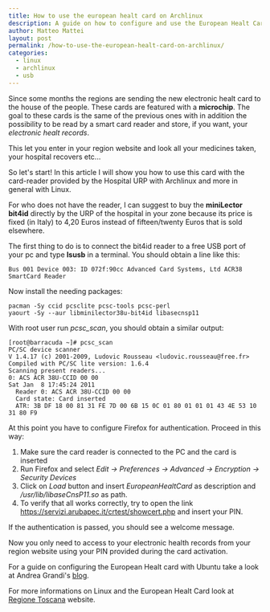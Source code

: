 ```yaml
---
title: How to use the european healt card on Archlinux
description: A guide on how to configure and use the European Healt Card on ArchLinux
author: Matteo Mattei
layout: post
permalink: /how-to-use-the-european-healt-card-on-archlinux/
categories:
  - linux
  - archlinux
  - usb
---
```

Since some months the regions are sending the new electronic healt card to the house of the people. These cards are featured with a **microchip**. The goal to these cards is the same of the previous ones with in addition the possibility to be read by a smart card reader and store, if you want, your *electronic healt records*. 

This let you enter in your region website and look all your medicines taken, your hospital recovers etc...

So let's start! In this article I will show you how to use this card with the card-reader provided by the Hospital URP with Archlinux and more in general with Linux.

For who does not have the reader, I can suggest to buy the **miniLector bit4id** directly by the URP of the hospital in your zone because its price is fixed (in Italy) to 4,20 Euros instead of fifteen/twenty Euros that is sold elsewhere.

The first thing to do is to connect the bit4id reader to a free USB port of your pc and type **lsusb** in a terminal. You should obtain a line like this:

```
Bus 001 Device 003: ID 072f:90cc Advanced Card Systems, Ltd ACR38 SmartCard Reader
```
Now install the needing packages:

```
pacman -Sy ccid pcsclite pcsc-tools pcsc-perl
yaourt -Sy --aur libminilector38u-bit4id libasecnsp11
```

With root user run *pcsc_scan*, you should obtain a similar output:

```
[root@barracuda ~]# pcsc_scan
PC/SC device scanner
V 1.4.17 (c) 2001-2009, Ludovic Rousseau <ludovic.rousseau@free.fr>
Compiled with PC/SC lite version: 1.6.4
Scanning present readers...
0: ACS ACR 38U-CCID 00 00
Sat Jan  8 17:45:24 2011
  Reader 0: ACS ACR 38U-CCID 00 00
  Card state: Card inserted
  ATR: 3B DF 18 00 81 31 FE 7D 00 6B 15 0C 01 80 01 01 01 43 4E 53 10 31 80 F9
```

At this point you have to configure Firefox for authentication. Proceed in this way:

 1. Make sure the card reader is connected to the PC and the card is inserted
 2. Run Firefox and select *Edit -> Preferences -> Advanced -> Encryption -> Security Devices*
 3. Click on *Load* button and insert *EuropeanHealtCard* as description and */usr/lib/libaseCnsP11.so* as path.
 4. To verify that all works correctly, try to open the link https://servizi.arubapec.it/crtest/showcert.php and insert your PIN.

If the authentication is passed, you should see a welcome message.

Now you only need to access to your electronic health records from your region website using your PIN provided during the card activation.

For a guide on configuring the European Healt card with Ubuntu take a look at Andrea Grandi's [blog](http://www.andreagrandi.it/2010/11/11/utilizzare-la-carta-sanitaria-europea-su-ubuntu-linux/).

For more informations on Linux and the European Healt Card look at [Regione Toscana](http://www.regione.toscana.it/web/guest/guida_linux) website.
